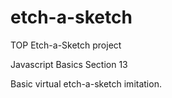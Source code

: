 # etch-a-sketch
TOP Etch-a-Sketch project

Javascript Basics Section 13

Basic virtual etch-a-sketch imitation.

